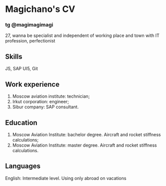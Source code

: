 # Magichano's CV
### tg @magimagimagi
27, wanna be specialist and independent of working place and town with IT profession, perfectionist

## Skills
JS, SAP UI5, Git

## Work experience
1. Moscow aviation institute: technician;
2. Irkut corporation: engineer;
3. Sibur company: SAP consultant.

## Education
1. Moscow Aviation Institute: bachelor degree. Aircraft and rocket stiffness calculations;
2. Moscow Aviation Institute: master degree. Aircraft and rocket stiffness calculations.

## Languages
English: Intermediate level. Using only abroad on vacations




